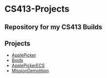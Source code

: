 # CS413-Projects
Repository for my CS413 Builds
---
## Projects
- [ApplePicker](https://cmd644.github.io/CS413-Projects/ApplePicker)
- [Boids](https://cmd644.github.io/CS413-Projects/Boids)
- [ApplePickerECS](https://cmd644.github.io/CS413-Projects/ApplePickerECS)
- [MissionDemolition](https://cmd644.github.io/CS413-Projects/MissionDemolition)